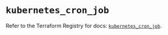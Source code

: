 # `kubernetes_cron_job`

Refer to the Terraform Registry for docs: [`kubernetes_cron_job`](https://registry.terraform.io/providers/hashicorp/kubernetes/2.30.0/docs/resources/cron_job).
